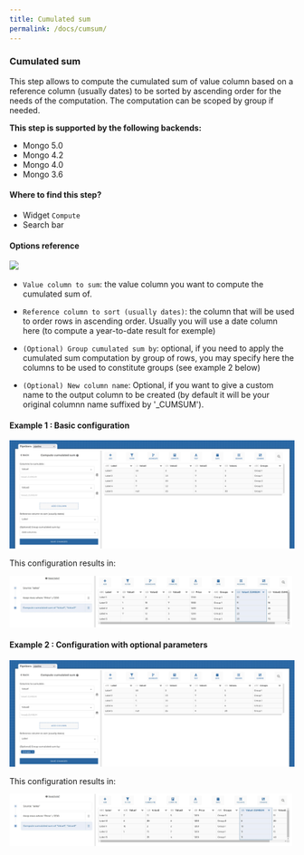 ```yaml
---
title: Cumulated sum
permalink: /docs/cumsum/
---
```


### Cumulated sum

This step allows to compute the cumulated sum of value column based on a
reference column (usually dates) to be sorted by ascending order for the needs
of the computation. The computation can be scoped by group if needed.

**This step is supported by the following backends:**

- Mongo 5.0
- Mongo 4.2
- Mongo 4.0
- Mongo 3.6

#### Where to find this step?

- Widget `Compute`
- Search bar

#### Options reference

<img src="../../img/docs/user-interface/cumsum_step_form.jpg" width="350" />

- `Value column to sum`: the value column you want to compute the cumulated sum
  of.

- `Reference column to sort (usually dates)`: the column that will be used to
  order rows in ascending order. Usually you will use a date column here
  (to compute a year-to-date result for exemple)

- `(Optional) Group cumulated sum by`: optional, if you need to apply the
  cumulated sum computation by group of rows, you may specify here the columns
  to be used to constitute groups (see example 2 below)

- `(Optional) New column name`: Optional, if you want to give a custom name to
  the output column to be created (by default it will be your original columnn
  name suffixed by '\_CUMSUM').

#### Example 1 : Basic configuration

<img src="../../img/docs/user-interface/cumsum_example_conf_1.png" width="750" />

This configuration results in:

<img src="../../img/docs/user-interface/cumsum_example_result_1.jpg" width="500" />

#### Example 2 : Configuration with optional parameters

<img src="../../img/docs/user-interface/cumsum_example_conf_2.png" width="750" />

This configuration results in:

<img src="../../img/docs/user-interface/cumsum_example_result_2.jpg" width="500" />

